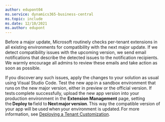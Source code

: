 ```yaml
---
author: edupont04
ms.service: dynamics365-business-central
ms.topic: include
ms.date: 12/10/2021
ms.author: edupont
---
```

Before a major update, Microsoft routinely checks per-tenant extensions in all existing environments for compatibility with the next major update. If we detect compatibility issues with the upcoming version, we send email notifications that describe the detected issues to the notification recipients. We warmly encourage all admins to review these emails and take action as soon as possible.  

If you discover any such issues, apply the changes to your solution as usual using Visual Studio Code. Test the new app in a sandbox environment that runs on the new major version, either in preview or the official version. If tests complete successfully, upload the new app version into your production environment in the **Extension Management** page, setting the **Deploy to** field to **Next major version**. This way the compatible version of your app will be used when your environment is updated. For more information, see [Deploying a Tenant Customization](../developer/devenv-deploy-tenant-customization.md).  
